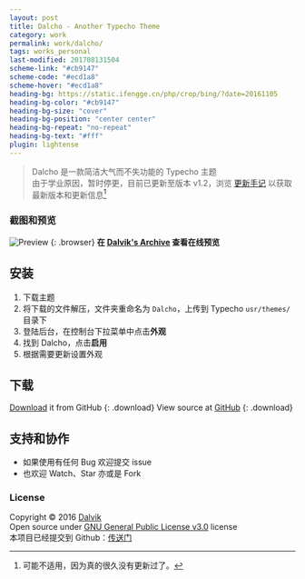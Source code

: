 ```yaml
---
layout: post
title: Dalcho - Another Typecho Theme
category: work
permalink: work/dalcho/
tags: works_personal
last-modified: 201708131504
scheme-link: "#cb9147"
scheme-code: "#ecd1a8"
scheme-hover: "#ecd1a8"
heading-bg: https://static.ifengge.cn/php/crop/bing/?date=20161105
heading-bg-color: "#cb9147"
heading-bg-size: "cover"
heading-bg-position: "center center"
heading-bg-repeat: "no-repeat"
heading-bg-text: "#fff"
plugin: lightense
---
```


> Dalcho 是一款简洁大气而不失功能的 Typecho 主题  
> 由于学业原因，暂时停更，目前已更新至版本 v1.2，浏览 [更新手记](https://archieve.ifengge.me/archives/248.html) 以获取最新版本和更新信息[^1]

### 截图和预览
![Preview](https://img.ifengge.cn/images/dalcho.jpg)
{: .browser}
**在 [Dalvik's Archive](https://archieve.ifengge.me) 查看在线预览**

## 安装
1. 下载主题
2. 将下载的文件解压，文件夹重命名为 ```Dalcho```，上传到 Typecho ```usr/themes/``` 目录下
3. 登陆后台，在控制台下拉菜单中点击**外观**
4. 找到 Dalcho，点击**启用**
5. 根据需要更新设置外观

## 下载
[Download](https://github.com/tearfulDalvik/Dalcho/archive/master.zip) it from GitHub
{: .download}
View source at [GitHub](https://github.com/tearfulDalvik/Dalcho/)
{: .download}

## 支持和协作

- 如果使用有任何 Bug 欢迎提交 issue
- 也欢迎 Watch、Star 亦或是 Fork

### License

Copyright © 2016 [Dalvik](https://ifengge.cn/)  
Open source under [GNU General Public License v3.0](http://www.gnu.org/licenses/gpl-3.0.html) license  
本项目已经提交到 Github：[传送门](https://github.com/qq915458022/Dalcho/)

[^1]: 可能不适用，因为真的很久没有更新过了。